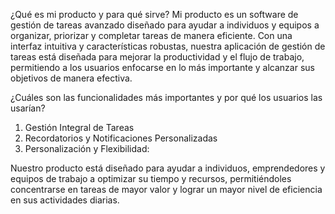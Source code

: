 ¿Qué es mi producto y para qué sirve?
Mi producto es un software de gestión de tareas avanzado diseñado para ayudar a individuos y equipos a organizar, priorizar y completar tareas de manera eficiente. Con una interfaz intuitiva y características robustas, nuestra aplicación de gestión de tareas está diseñada para mejorar la productividad y el flujo de trabajo, permitiendo a los usuarios enfocarse en lo más importante y alcanzar sus objetivos de manera efectiva.
 
 ¿Cuáles son las funcionalidades más importantes y por qué los usuarios las usarían?
1. Gestión Integral de Tareas
2. Recordatorios y Notificaciones Personalizadas
3. Personalización y Flexibilidad:

Nuestro producto está diseñado para ayudar a individuos, emprendedores y equipos de trabajo a optimizar su tiempo y recursos, permitiéndoles concentrarse en tareas de mayor valor y lograr un mayor nivel de eficiencia en sus actividades diarias.
